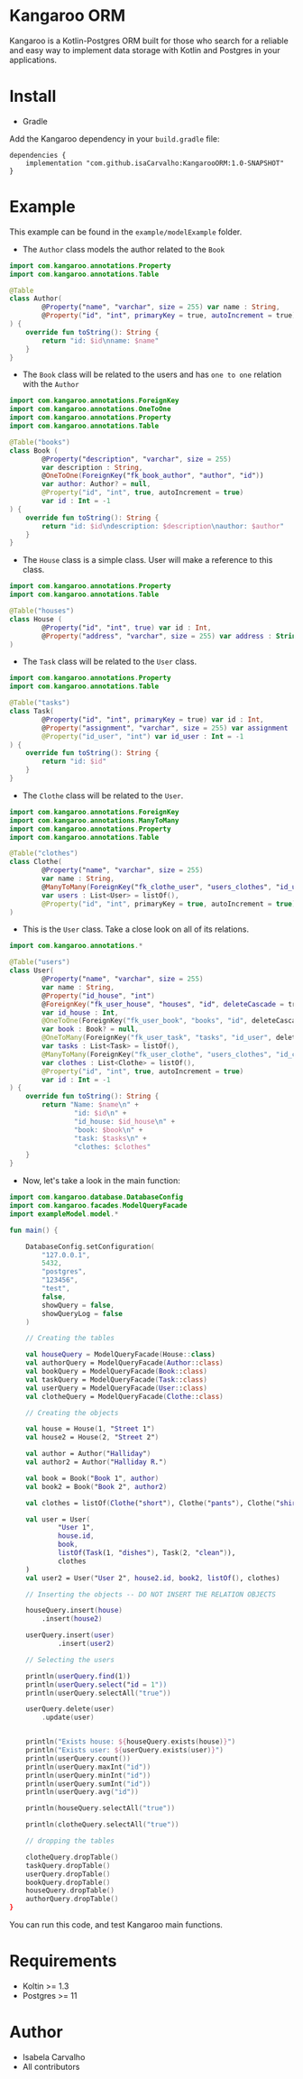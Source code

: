 # Kangaroo ORM

Kangaroo is a Kotlin-Postgres ORM built for those who search for a reliable and easy way to implement 
data storage with Kotlin and Postgres in your applications.

# Install

* Gradle

Add the Kangaroo dependency in your `build.gradle` file:

```
dependencies {
    implementation "com.github.isaCarvalho:KangarooORM:1.0-SNAPSHOT"
}
```

# Example

This example can be found in the `example/modelExample` folder.

* The `Author` class models the author related to the `Book`

```kotlin
import com.kangaroo.annotations.Property
import com.kangaroo.annotations.Table

@Table
class Author(
        @Property("name", "varchar", size = 255) var name : String,
        @Property("id", "int", primaryKey = true, autoIncrement = true) var id : Int = -1
) {
    override fun toString(): String {
        return "id: $id\nname: $name"
    }
}
```

* The `Book` class will be related to the users and has `one to one` relation with the `Author`

```kotlin
import com.kangaroo.annotations.ForeignKey
import com.kangaroo.annotations.OneToOne
import com.kangaroo.annotations.Property
import com.kangaroo.annotations.Table

@Table("books")
class Book (
        @Property("description", "varchar", size = 255)
        var description : String,
        @OneToOne(ForeignKey("fk_book_author", "author", "id"))
        var author: Author? = null,
        @Property("id", "int", true, autoIncrement = true)
        var id : Int = -1
) {
    override fun toString(): String {
        return "id: $id\ndescription: $description\nauthor: $author"
    }
}
```

* The `House` class is a simple class. User will make a reference to this class.

```kotlin
import com.kangaroo.annotations.Property
import com.kangaroo.annotations.Table

@Table("houses")
class House (
        @Property("id", "int", true) var id : Int,
        @Property("address", "varchar", size = 255) var address : String
)
```

* The `Task` class will be related to the `User` class.

```kotlin
import com.kangaroo.annotations.Property
import com.kangaroo.annotations.Table

@Table("tasks")
class Task(
        @Property("id", "int", primaryKey = true) var id : Int,
        @Property("assignment", "varchar", size = 255) var assignment : String,
        @Property("id_user", "int") var id_user : Int = -1
) {
    override fun toString(): String {
        return "id: $id"
    }
}
```

* The `Clothe` class will be related to the `User`.

```kotlin
import com.kangaroo.annotations.ForeignKey
import com.kangaroo.annotations.ManyToMany
import com.kangaroo.annotations.Property
import com.kangaroo.annotations.Table

@Table("clothes")
class Clothe(
        @Property("name", "varchar", size = 255)
        var name : String,
        @ManyToMany(ForeignKey("fk_clothe_user", "users_clothes", "id_user", deleteCascade = true))
        var users : List<User> = listOf(),
        @Property("id", "int", primaryKey = true, autoIncrement = true) var id : Int = -1
)
```

* This is the `User` class. Take a close look on all of its relations.

```kotlin
import com.kangaroo.annotations.*

@Table("users")
class User(
        @Property("name", "varchar", size = 255)
        var name : String,
        @Property("id_house", "int")
        @ForeignKey("fk_user_house", "houses", "id", deleteCascade = true)
        var id_house : Int,
        @OneToOne(ForeignKey("fk_user_book", "books", "id", deleteCascade = true))
        var book : Book? = null,
        @OneToMany(ForeignKey("fk_user_task", "tasks", "id_user", deleteCascade = true))
        var tasks : List<Task> = listOf(),
        @ManyToMany(ForeignKey("fk_user_clothe", "users_clothes", "id_clothe", deleteCascade = true))
        var clothes : List<Clothe> = listOf(),
        @Property("id", "int", true, autoIncrement = true)
        var id : Int = -1
) {
    override fun toString(): String {
        return "Name: $name\n" +
                "id: $id\n" +
                "id_house: $id_house\n" +
                "book: $book\n" +
                "task: $tasks\n" +
                "clothes: $clothes"
    }
}
```

* Now, let's take a look in the main function:

```kotlin
import com.kangaroo.database.DatabaseConfig
import com.kangaroo.facades.ModelQueryFacade
import exampleModel.model.*

fun main() {

    DatabaseConfig.setConfiguration(
        "127.0.0.1",
        5432,
        "postgres",
        "123456",
        "test",
        false,
        showQuery = false,
        showQueryLog = false
    )

    // Creating the tables

    val houseQuery = ModelQueryFacade(House::class)
    val authorQuery = ModelQueryFacade(Author::class)
    val bookQuery = ModelQueryFacade(Book::class)
    val taskQuery = ModelQueryFacade(Task::class)
    val userQuery = ModelQueryFacade(User::class)
    val clotheQuery = ModelQueryFacade(Clothe::class)

    // Creating the objects

    val house = House(1, "Street 1")
    val house2 = House(2, "Street 2")

    val author = Author("Halliday")
    val author2 = Author("Halliday R.")

    val book = Book("Book 1", author)
    val book2 = Book("Book 2", author2)

    val clothes = listOf(Clothe("short"), Clothe("pants"), Clothe("shirt"))

    val user = User(
            "User 1",
            house.id,
            book,
            listOf(Task(1, "dishes"), Task(2, "clean")),
            clothes
    )
    val user2 = User("User 2", house2.id, book2, listOf(), clothes)

    // Inserting the objects -- DO NOT INSERT THE RELATION OBJECTS

    houseQuery.insert(house)
        .insert(house2)

    userQuery.insert(user)
            .insert(user2)

    // Selecting the users

    println(userQuery.find(1))
    println(userQuery.select("id = 1"))
    println(userQuery.selectAll("true"))

    userQuery.delete(user)
        .update(user)


    println("Exists house: ${houseQuery.exists(house)}")
    println("Exists user: ${userQuery.exists(user)}")
    println(userQuery.count())
    println(userQuery.maxInt("id"))
    println(userQuery.minInt("id"))
    println(userQuery.sumInt("id"))
    println(userQuery.avg("id"))

    println(houseQuery.selectAll("true"))

    println(clotheQuery.selectAll("true"))

    // dropping the tables

    clotheQuery.dropTable()
    taskQuery.dropTable()
    userQuery.dropTable()
    bookQuery.dropTable()
    houseQuery.dropTable()
    authorQuery.dropTable()
}
```

You can run this code, and test Kangaroo main functions.

# Requirements

* Koltin >= 1.3
* Postgres >= 11

# Author

* Isabela Carvalho
* All contributors
